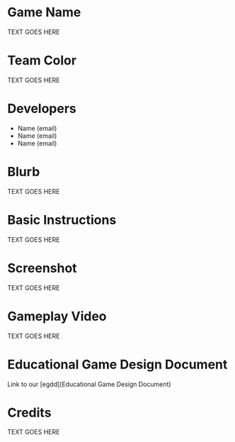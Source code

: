 # Game Name

TEXT GOES HERE

# Team Color

TEXT GOES HERE

# Developers

* Name (email)
* Name (email)
* Name (email)

# Blurb

TEXT GOES HERE

# Basic Instructions

TEXT GOES HERE

# Screenshot

TEXT GOES HERE

# Gameplay Video

TEXT GOES HERE

# Educational Game Design Document

Link to our [egdd](Educational Game Design Document)

# Credits

TEXT GOES HERE
